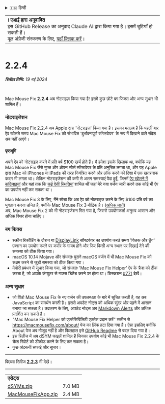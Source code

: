 <details>
<summary>🇮🇳 हिन्दी</summary>

[🇬🇧 English (GitHub Release)](https://github.com/noah-nuebling/mac-mouse-fix/releases/tag/2.2.4)\
[🇦🇩 Català](https://redirect.macmousefix.com/?target=mmf-release&tag=2.2.4&locale=ca)\
[🇩🇪 Deutsch](https://redirect.macmousefix.com/?target=mmf-release&tag=2.2.4&locale=de)\
[🇪🇸 Español](https://redirect.macmousefix.com/?target=mmf-release&tag=2.2.4&locale=es)\
[🇫🇷 Français](https://redirect.macmousefix.com/?target=mmf-release&tag=2.2.4&locale=fr)\
[🇮🇩 Indonesia](https://redirect.macmousefix.com/?target=mmf-release&tag=2.2.4&locale=id)\
[🇮🇹 Italiano](https://redirect.macmousefix.com/?target=mmf-release&tag=2.2.4&locale=it)\
[🇭🇺 Magyar](https://redirect.macmousefix.com/?target=mmf-release&tag=2.2.4&locale=hu)\
[🇳🇱 Nederlands](https://redirect.macmousefix.com/?target=mmf-release&tag=2.2.4&locale=nl)\
[🇵🇱 Polski](https://redirect.macmousefix.com/?target=mmf-release&tag=2.2.4&locale=pl)\
[🇧🇷 Português (Brasil)](https://redirect.macmousefix.com/?target=mmf-release&tag=2.2.4&locale=pt-BR)\
[🇵🇹 Português (Portugal)](https://redirect.macmousefix.com/?target=mmf-release&tag=2.2.4&locale=pt-PT)\
[🇷🇴 Română](https://redirect.macmousefix.com/?target=mmf-release&tag=2.2.4&locale=ro)\
[🇸🇪 Svenska](https://redirect.macmousefix.com/?target=mmf-release&tag=2.2.4&locale=sv)\
[🇻🇳 Tiếng Việt](https://redirect.macmousefix.com/?target=mmf-release&tag=2.2.4&locale=vi)\
[🇹🇷 Türkçe](https://redirect.macmousefix.com/?target=mmf-release&tag=2.2.4&locale=tr)\
[🇨🇿 Čeština](https://redirect.macmousefix.com/?target=mmf-release&tag=2.2.4&locale=cs)\
[🇬🇷 Ελληνικά](https://redirect.macmousefix.com/?target=mmf-release&tag=2.2.4&locale=el)\
[🇷🇺 Русский](https://redirect.macmousefix.com/?target=mmf-release&tag=2.2.4&locale=ru)\
[🇺🇦 Українська](https://redirect.macmousefix.com/?target=mmf-release&tag=2.2.4&locale=uk)\
[🇮🇱 עברית](https://redirect.macmousefix.com/?target=mmf-release&tag=2.2.4&locale=he)\
[🇸🇦 العربية](https://redirect.macmousefix.com/?target=mmf-release&tag=2.2.4&locale=ar)\
**🇮🇳 हिन्दी**\
[🇹🇭 ไทย](https://redirect.macmousefix.com/?target=mmf-release&tag=2.2.4&locale=th)\
[🇨🇳 中文 (简体)](https://redirect.macmousefix.com/?target=mmf-release&tag=2.2.4&locale=zh-Hans)\
[🇨🇳 中文 (繁體)](https://redirect.macmousefix.com/?target=mmf-release&tag=2.2.4&locale=zh-Hant)\
[🇭🇰 中文（香港)](https://redirect.macmousefix.com/?target=mmf-release&tag=2.2.4&locale=zh-HK)\
[🇯🇵 日本語](https://redirect.macmousefix.com/?target=mmf-release&tag=2.2.4&locale=ja)\
[🇰🇷 한국어](https://redirect.macmousefix.com/?target=mmf-release&tag=2.2.4&locale=ko)\
[Help translate Mac Mouse Fix to different languages!](https://github.com/noah-nuebling/mac-mouse-fix/discussions/731)
</details>
<table align=><td>
<b>ℹ️ एआई द्वारा अनुवादित</b><br>
इस GitHub Release का अनुवाद Claude AI द्वारा किया गया है। इसमें त्रुटियाँ हो सकती हैं।<br>
मूल अंग्रेजी संस्करण के लिए, <a href="https://github.com/noah-nuebling/mac-mouse-fix/releases/tag/2.2.4">यहाँ क्लिक करें</a>।
</td></table>

<table></table>

# 2.2.4
***रिलीज़ तिथि:** 19 मई 2024*

<br>

Mac Mouse Fix **2.2.4** अब नोटराइज़ किया गया है! इसमें कुछ छोटे बग फिक्स और अन्य सुधार भी शामिल हैं।

### **नोटराइजेशन**

Mac Mouse Fix 2.2.4 अब Apple द्वारा 'नोटराइज़' किया गया है। इसका मतलब है कि पहली बार ऐप खोलते समय Mac Mouse Fix को संभावित 'दुर्भावनापूर्ण सॉफ्टवेयर' के रूप में दिखाने वाले संदेश अब नहीं आएंगे।

#### पृष्ठभूमि

अपने ऐप को नोटराइज़ करने में प्रति वर्ष $100 खर्च होते हैं। मैं हमेशा इसके खिलाफ था, क्योंकि यह Mac Mouse Fix जैसे मुफ्त और ओपन सोर्स सॉफ्टवेयर के प्रति अनुचित लगता था, और यह Apple द्वारा Mac को iPhones या iPads की तरह नियंत्रित करने और लॉक करने की दिशा में एक खतरनाक कदम भी लगता था। लेकिन नोटराइजेशन की कमी से अलग समस्याएं पैदा हुईं, जिनमें [ऐप खोलने में कठिनाइयां](https://github.com/noah-nuebling/mac-mouse-fix/discussions/114) और यहां तक कि [कई ऐसी स्थितियां](https://github.com/noah-nuebling/mac-mouse-fix/issues/95) शामिल थीं जहां मेरे नया वर्जन जारी करने तक कोई भी ऐप का उपयोग नहीं कर सकता था।

Mac Mouse Fix 3 के लिए, मैंने सोचा कि अब ऐप को नोटराइज़ करने के लिए $100 प्रति वर्ष का भुगतान करना उचित है, क्योंकि Mac Mouse Fix 3 मौद्रिक है। ([अधिक जानें](https://redirect.macmousefix.com/?target=mmf-release&tag=3.0.0&locale=hi)) \
अब, Mac Mouse Fix 2 को भी नोटराइजेशन मिल गया है, जिससे उपयोगकर्ता अनुभव आसान और अधिक स्थिर होना चाहिए।

### **बग फिक्स**

- स्क्रीन रिकॉर्डिंग के दौरान या [DisplayLink](https://www.synaptics.com/products/displaylink-graphics) सॉफ्टवेयर का उपयोग करते समय 'क्लिक और ड्रैग' एक्शन का उपयोग करने पर कर्सर के गायब होने और फिर किसी अन्य स्थान पर दिखाई देने की समस्या को ठीक किया गया।
- macOS 10.14 Mojave और संभवतः पुराने macOS वर्जन में भी Mac Mouse Fix को सक्षम करने से जुड़ी समस्या को ठीक किया गया।
- मेमोरी प्रबंधन में सुधार किया गया, जो संभवतः 'Mac Mouse Fix Helper' ऐप के क्रैश को ठीक करता है, जो आपके कंप्यूटर से माउस डिटैच करने पर होता था। डिस्कशन [#771](https://github.com/noah-nuebling/mac-mouse-fix/discussions/771) देखें।

### **अन्य सुधार**

- जो विंडो Mac Mouse Fix के नए वर्जन की उपलब्धता के बारे में सूचित करती है, वह अब JavaScript का समर्थन करती है। इससे अपडेट नोट्स को अधिक सुंदर और पढ़ने में आसान बनाया जा सकता है। उदाहरण के लिए, अपडेट नोट्स अब [Markdown Alerts](https://github.com/orgs/community/discussions/16925) और अधिक प्रदर्शित कर सकते हैं।
- "Mac Mouse Fix Helper को एक्सेसिबिलिटी एक्सेस प्रदान करें" स्क्रीन से https://macmousefix.com/about/ पेज का लिंक हटा दिया गया है। ऐसा इसलिए क्योंकि About पेज अब मौजूद नहीं है और फिलहाल इसे [GitHub Readme](https://github.com/noah-nuebling/mac-mouse-fix) से बदल दिया गया है।
- इस रिलीज में अब dSYM फाइलें शामिल हैं जिनका उपयोग कोई भी Mac Mouse Fix 2.2.4 के क्रैश रिपोर्ट को डीकोड करने के लिए कर सकता है।
- कुछ अंदरूनी सफाई और सुधार।

---

पिछला रिलीज [**2.2.3**](https://redirect.macmousefix.com/?target=mmf-release&tag=2.2.3&locale=hi) भी देखें।

---

<table align="start">
<tr>
    <td colspan=2>
        <b>एसेट्स</b>
    </td>
</tr>
<tr>
    <td><a href="https://github.com/noah-nuebling/mac-mouse-fix/releases/download/2.2.4/dSYMs.zip">dSYMs.zip</a></td>
    <td>7.0 MB</td>
</tr>
<tr>
    <td><a href="https://github.com/noah-nuebling/mac-mouse-fix/releases/download/2.2.4/MacMouseFixApp.zip">MacMouseFixApp.zip</a></td>
    <td>2.4 MB</td>
</tr>
</table>